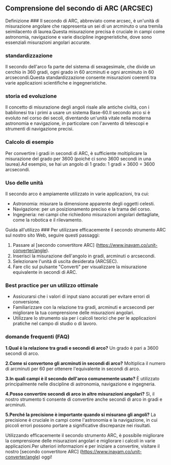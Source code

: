 ## Comprensione del secondo di ARC (ARCSEC)

Definizione ###
Il secondo di ARC, abbreviato come arcsec, è un'unità di misurazione angolare che rappresenta un sei di un arcminuto o una tremila seimilacento di laurea.Questa misurazione precisa è cruciale in campi come astronomia, navigazione e varie discipline ingegneristiche, dove sono essenziali misurazioni angolari accurate.

### standardizzazione
Il secondo dell'arco fa parte del sistema di sexagesimale, che divide un cerchio in 360 gradi, ogni grado in 60 arcminuti e ogni arcminuto in 60 arcsecondi.Questa standardizzazione consente misurazioni coerenti tra varie applicazioni scientifiche e ingegneristiche.

### storia ed evoluzione
Il concetto di misurazione degli angoli risale alle antiche civiltà, con i babilonesi tra i primi a usare un sistema Base-60.Il secondo arco si è evoluto nel corso dei secoli, diventando un'unità vitale nella moderna astronomia e navigazione, in particolare con l'avvento di telescopi e strumenti di navigazione precisi.

### Calcolo di esempio
Per convertire i gradi in secondi di ARC, è sufficiente moltiplicare la misurazione del grado per 3600 (poiché ci sono 3600 secondi in una laurea).Ad esempio, se hai un angolo di 1 grado:
1 gradi × 3600 = 3600 arcsecondi.

### Uso delle unità
Il secondo arco è ampiamente utilizzato in varie applicazioni, tra cui:
- Astronomia: misurare la dimensione apparente degli oggetti celesti.
- Navigazione: per un posizionamento preciso e la trama del corso.
- Ingegneria: nei campi che richiedono misurazioni angolari dettagliate, come la robotica e il rilevamento.

Guida all'utilizzo ###
Per utilizzare efficacemente il secondo strumento ARC sul nostro sito Web, seguire questi passaggi:
1. Passare al [secondo convertitore ARC] (https://www.inayam.co/unit-converter/angle).
2. Inserisci la misurazione dell'angolo in gradi, arcminuti o arcsecondi.
3. Selezionare l'unità di uscita desiderata (ARCSEC).
4. Fare clic sul pulsante "Converti" per visualizzare la misurazione equivalente in secondi di ARC.

### Best practice per un utilizzo ottimale
- Assicurarsi che i valori di input siano accurati per evitare errori di conversione.
- Familiarizzare con la relazione tra gradi, arcminuti e arcsecondi per migliorare la tua comprensione delle misurazioni angolari.
- Utilizzare lo strumento sia per i calcoli teorici che per le applicazioni pratiche nel campo di studio o di lavoro.

### domande frequenti (FAQ)

**1.Qual è la relazione tra gradi e secondi di arco?**
Un grado è pari a 3600 secondi di arco.

**2.Come si convertono gli arcminuti in secondi di arco?**
Moltiplica il numero di arcminuti per 60 per ottenere l'equivalente in secondi di arco.

**3.In quali campi è il secondo dell'arco comunemente usato?**
È utilizzato principalmente nelle discipline di astronomia, navigazione e ingegneria.

**4.Posso convertire secondi di arco in altre misurazioni angolari?**
Sì, il nostro strumento ti consente di convertire anche secondi di arco in gradi e arcminuti.

**5.Perché la precisione è importante quando si misurano gli angoli?**
La precisione è cruciale in campi come l'astronomia e la navigazione, in cui piccoli errori possono portare a significative discrepanze nei risultati.

Utilizzando efficacemente il secondo strumento ARC, è possibile migliorare la comprensione delle misurazioni angolari e migliorare i calcoli in varie applicazioni.Per ulteriori informazioni e per iniziare a convertire, visitare il nostro [secondo convertitore ARC] (https://www.inayam.co/unit-converter/angle) oggi!